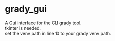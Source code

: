 # grady_gui
A Gui interface for the CLI grady tool.<br />
tkinter is needed.<br />
set the venv path in line 10 to your grady venv path.
